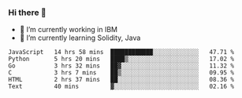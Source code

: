 ### Hi there 👋

<!--
**mathcodeman/mathcodeman** is a ✨ _special_ ✨ repository because its `README.md` (this file) appears on your GitHub profile.

Here are some ideas to get you started:

- 🔭 I’m currently working on ...
- 🌱 I’m currently learning ...
- 👯 I’m looking to collaborate on ...
- 🤔 I’m looking for help with ...
- 💬 Ask me about ...
- 📫 How to reach me: ...
- 😄 Pronouns: ...
- ⚡ Fun fact: ...
-->

- 🔭 I’m currently working in IBM
- 🌱 I’m currently learning Solidity, Java

<!--START_SECTION:waka-->

```text
JavaScript   14 hrs 58 mins  ████████████░░░░░░░░░░░░░   47.71 %
Python       5 hrs 20 mins   ████▒░░░░░░░░░░░░░░░░░░░░   17.02 %
Go           3 hrs 32 mins   ██▓░░░░░░░░░░░░░░░░░░░░░░   11.32 %
C            3 hrs 7 mins    ██▒░░░░░░░░░░░░░░░░░░░░░░   09.95 %
HTML         2 hrs 37 mins   ██░░░░░░░░░░░░░░░░░░░░░░░   08.36 %
Text         40 mins         ▓░░░░░░░░░░░░░░░░░░░░░░░░   02.16 %
```

<!--END_SECTION:waka-->
